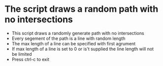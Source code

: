 # The script draws a random path with no intersections

- This script draws a randomly generate path with no intersections
- Every segement of the path is a line with random length
- The max length of a line can be specified with first agrument
- If max length of a line is set to 0 or is't supplied the line length will not be limited
- Press ctrl-c to exit
